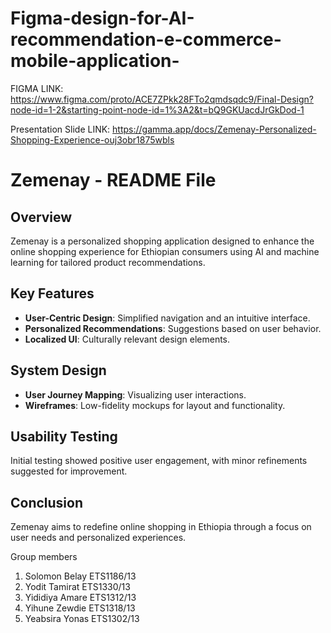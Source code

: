 # Figma-design-for-AI-recommendation-e-commerce-mobile-application-

FIGMA LINK: https://www.figma.com/proto/ACE7ZPkk28FTo2qmdsqdc9/Final-Design?node-id=1-2&starting-point-node-id=1%3A2&t=bQ9GKUacdJrGkDod-1

Presentation Slide LINK: https://gamma.app/docs/Zemenay-Personalized-Shopping-Experience-ouj3obr1875wbls

# Zemenay - README File

## Overview

Zemenay is a personalized shopping application designed to enhance the online shopping experience for Ethiopian consumers using AI and machine learning for tailored product recommendations.

## Key Features

- **User-Centric Design**: Simplified navigation and an intuitive interface.
- **Personalized Recommendations**: Suggestions based on user behavior.
- **Localized UI**: Culturally relevant design elements.

## System Design

- **User Journey Mapping**: Visualizing user interactions.
- **Wireframes**: Low-fidelity mockups for layout and functionality.

## Usability Testing

Initial testing showed positive user engagement, with minor refinements suggested for improvement.

## Conclusion

Zemenay aims to redefine online shopping in Ethiopia through a focus on user needs and personalized experiences.

Group members
1. Solomon Belay  ETS1186/13
2. Yodit Tamirat  ETS1330/13
3. Yididiya Amare ETS1312/13
4. Yihune Zewdie ETS1318/13
5. Yeabsira Yonas ETS1302/13

